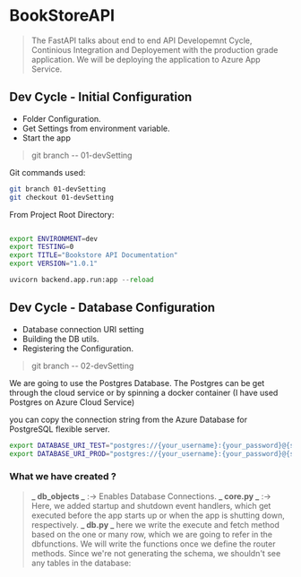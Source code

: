# BookStoreAPI

> The FastAPI talks about end to end API Developemnt Cycle, Continious Integration and Deployement with the production grade application. We will be deploying the application to Azure App Service.

## Dev Cycle - Initial Configuration

- Folder Configuration.
- Get Settings from environment variable.
- Start the app

> git branch -- 01-devSetting

Git commands used:

```sh
git branch 01-devSetting
git checkout 01-devSetting

```

From Project Root Directory:

```sh

export ENVIRONMENT=dev
export TESTING=0
export TITLE="Bookstore API Documentation"
export VERSION="1.0.1"
```

```python
uvicorn backend.app.run:app --reload
```

## Dev Cycle - Database Configuration

- Database connection URI setting
- Building the DB utils.
- Registering the Configuration.

> git branch -- 02-devSetting

We are going to use the Postgres Database. The Postgres can be get through the cloud service or by spinning a docker container (I have used Postgres on Azure Cloud Service)

you can copy the connection string from the Azure Database for PostgreSQL flexible server.

```sh
export DATABASE_URI_TEST="postgres://{your_username}:{your_password}@{server_initial}.postgres.database.azure.com/bookstoredb?sslmode=require"
export DATABASE_URI_PROD="postgres://{your_username}:{your_password}@{server_initial}.postgres.database.azure.com/bookstoredb?sslmode=require"
```

### What we have created ?

> **_ db_objects _** :-> Enables Database Connections. **_ core.py _** :-> Here, we added startup and shutdown event handlers, which get executed before the app starts up or when the app is shutting down, respectively. **_ db.py _** here we write the execute and fetch method based on the one or many row, which we are going to refer in the dbfunctions. We will write the functions once we define the router methods. Since we're not generating the schema, we shouldn't see any tables in the database:
